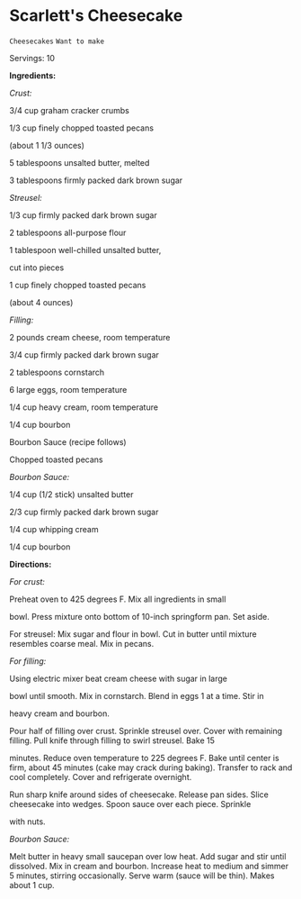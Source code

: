 # Scarlett's Cheesecake

`Cheesecakes` `Want to make`

Servings: 10

**Ingredients:**

_Crust:_

3/4 cup graham cracker crumbs

1/3 cup finely chopped toasted pecans

(about 1 1/3 ounces)

5 tablespoons unsalted butter, melted

3 tablespoons firmly packed dark brown sugar

_Streusel:_

1/3 cup firmly packed dark brown sugar

2 tablespoons all-purpose flour

1 tablespoon well-chilled unsalted butter,

cut into pieces

1 cup finely chopped toasted pecans

(about 4 ounces)

_Filling:_

2 pounds cream cheese, room temperature

3/4 cup firmly packed dark brown sugar

2 tablespoons cornstarch

6 large eggs, room temperature

1/4 cup heavy cream, room temperature

1/4 cup bourbon

Bourbon Sauce (recipe follows)

Chopped toasted pecans

_Bourbon Sauce:_

1/4 cup (1/2 stick) unsalted butter

2/3 cup firmly packed dark brown sugar

1/4 cup whipping cream

1/4 cup bourbon

**Directions:**

_For crust:_ 

Preheat oven to 425 degrees F. Mix all ingredients in small

bowl. Press mixture onto bottom of 10-inch springform pan. Set aside.

For streusel: Mix sugar and flour in bowl. Cut in butter until mixture resembles coarse meal. Mix in pecans.

_For filling:_ 

Using electric mixer beat cream cheese with sugar in large

bowl until smooth. Mix in cornstarch. Blend in eggs 1 at a time. Stir in

heavy cream and bourbon.

Pour half of filling over crust. Sprinkle streusel over. Cover with remaining filling. Pull knife through filling to swirl streusel. Bake 15

minutes. Reduce oven temperature to 225 degrees F. Bake until center is firm, about 45 minutes (cake may crack during baking). Transfer to rack and cool completely. Cover and refrigerate overnight.

Run sharp knife around sides of cheesecake. Release pan sides. Slice cheesecake into wedges. Spoon sauce over each piece. Sprinkle

with nuts.

_Bourbon Sauce:_

Melt butter in heavy small saucepan over low heat. Add sugar and stir until dissolved. Mix in cream and bourbon. Increase heat to medium and simmer 5 minutes, stirring occasionally. Serve warm (sauce will be thin). Makes about 1 cup.


